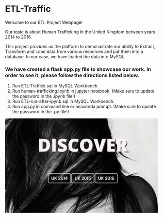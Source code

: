 # ETL-Traffic

Welcome to our ETL Project Webpage!

Our topic is about Human Trafficking in the United Kingdom between years 2014 to 2016.

This project provides us the platform to demonastrate our ability to Extract, Transform and Load data from various resources and put them into a database. In our case, we have loaded the data into MySQL.


### We have created a flask app.py file to showcase our work. In order to see it, please follow the directions listed below.
1) Run ETL-Traffick.sql in MySQL Workbench.
2) Run human-trafficking.ipynb in jupyter notebook. (Make sure to update the password in the .ipynb file!)
3) Run ETL-run-after-ipynb.sql in MySQL Workbench.
4) Run app.py in command line or anaconda prompt. (Make sure to update the password in the .py file!)

![my picture](Pictures/UK-Trafficking.PNG)
